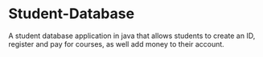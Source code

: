 # Student-Database
A student database application in java that allows students to create an ID, register and pay for courses, as well add money to their account.
